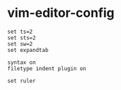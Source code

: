 # vim-editor-config
```
set ts=2
set sts=2
set sw=2
set expandtab

syntax on
filetype indent plugin on

set ruler
```
